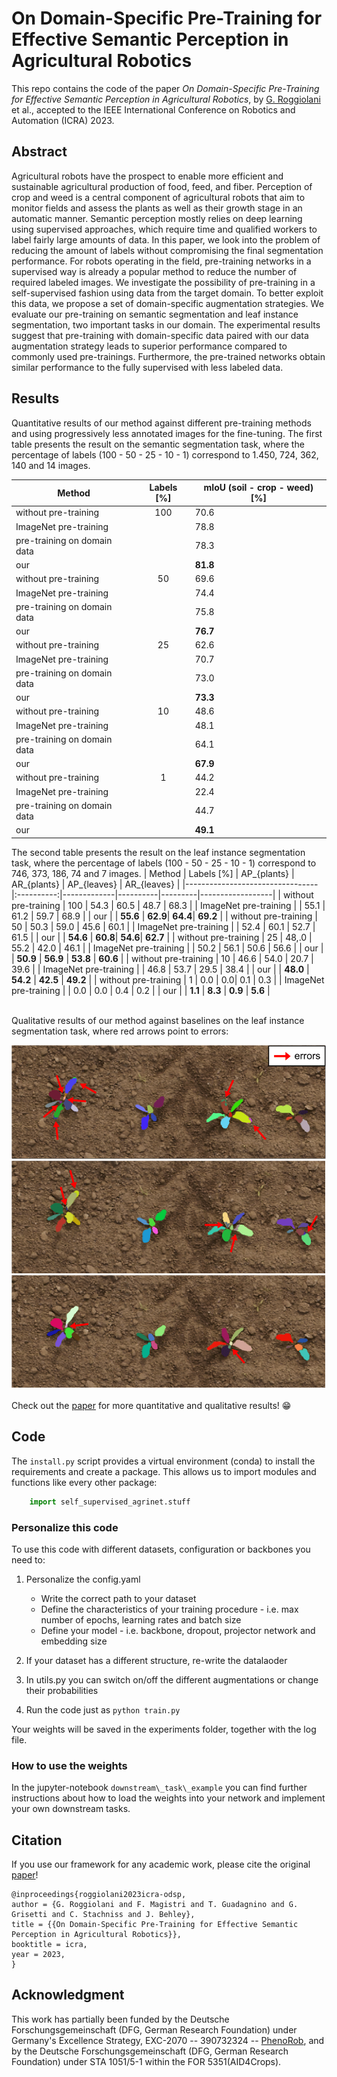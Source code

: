 # On Domain-Specific Pre-Training for Effective Semantic Perception in Agricultural Robotics

This repo contains the code of the paper *On Domain-Specific Pre-Training for Effective Semantic Perception in Agricultural Robotics*, by [G. Roggiolani](https://github.com/theroggio) et al., accepted to the IEEE International Conference on Robotics and Automation (ICRA) 2023.

## Abstract 

Agricultural robots have the prospect to enable more efficient and sustainable agricultural production of food, feed, and fiber. Perception of crop and weed is a central component of agricultural robots that aim to monitor fields and assess the plants as well as their growth stage in an automatic manner. Semantic perception mostly relies on deep learning using supervised approaches, which require time and qualified workers to label fairly large amounts of data. In this paper, we look into the problem of reducing the amount of labels without compromising the final segmentation performance. For robots operating in the field, pre-training networks in a supervised way is already a popular method to reduce the number of required labeled images. We investigate the possibility of pre-training in a self-supervised fashion using data from the target domain. To better exploit this data, we propose a set of domain-specific augmentation strategies. We evaluate our pre-training on semantic segmentation and leaf instance segmentation, two important tasks in our domain. The experimental results suggest that pre-training with domain-specific data paired with our data augmentation strategy leads to superior performance compared to commonly used pre-trainings. Furthermore, the pre-trained networks obtain similar performance to the fully supervised with less labeled data.

## Results
Quantitative results of our method against different pre-training methods and using progressively less annotated images for the fine-tuning. The first table presents the result on the semantic segmentation task, where the percentage of labels (100 - 50 - 25 - 10 - 1) correspond to 1.450, 724, 362, 140 and 14 images.  

| Method                          | Labels [%] | mIoU (soil - crop - weed) [%] |
|---------------------------------|:----------:|-------------------------------|
| without pre-training            | 100        | 70.6                        |
| ImageNet pre-training           |            | 78.8                   |
| pre-training on domain data     |            | 78.3                   |
| our                             |            | **81.8**                   |
| without pre-training            | 50        | 69.6                        |
| ImageNet pre-training           |            | 74.4                   |
| pre-training on domain data     |            | 75.8                   |
| our                             |            | **76.7**                   |
| without pre-training            | 25        | 62.6                        |
| ImageNet pre-training           |            | 70.7                   |
| pre-training on domain data     |            | 73.0                   |
| our                             |            | **73.3**                   |
| without pre-training            | 10        | 48.6                        |
| ImageNet pre-training           |            | 48.1                   |
| pre-training on domain data     |            | 64.1                   |
| our                             |            | **67.9**                   |
| without pre-training            | 1        | 44.2                        |
| ImageNet pre-training           |            | 22.4                   |
| pre-training on domain data     |            | 44.7                   |
| our                             |            | **49.1**                   |

The second table presents the result on the leaf instance segmentation task, where the percentage of labels (100 - 50 - 25 - 10 - 1) correspond to 746, 373, 186, 74 and 7 images. 
| Method                          | Labels [%] | AP\_{plants} | AR\_{plants} | AP\_{leaves} | AR\_{leaves} | 
|---------------------------------|:----------:|-------------|----------|---------|------------------|
| without pre-training            | 100        | 54.3 | 60.5 | 48.7 | 68.3           |
| ImageNet pre-training           |            | 55.1 | 61.2 | 59.7 | 68.9                   |
| our                             |            | **55.6** | **62.9**| **64.4**| **69.2**   |
| without pre-training            | 50        | 50.3 | 59.0 | 45.6 | 60.1                        |
| ImageNet pre-training           |            | 52.4 | 60.1 | 52.7 | 61.5 |
| our                             |            | **54.6** | **60.8**| **54.6**| **62.7**                   |
| without pre-training            | 25        | 48,.0 | 55.2 | 42.0 | 46.1                        |
| ImageNet pre-training           |            | 50.2 | 56.1 | 50.6 | 56.6                   |
| our                             |            | **50.9** | **56.9** | **53.8** | **60.6**                   |
| without pre-training            | 10        | 46.6 | 54.0 | 20.7 | 39.6                        |
| ImageNet pre-training           |            | 46.8 | 53.7 | 29.5 | 38.4                   |
| our                             |            | **48.0** | **54.2** | **42.5** | **49.2**                   |
| without pre-training            | 1        | 0.0 | 0.0| 0.1 | 0.3                        |
| ImageNet pre-training           |            | 0.0 | 0.0 | 0.4 | 0.2                   |
| our                             |            | **1.1** | **8.3** | **0.9** | **5.6**                  |


<br/>
Qualitative results of our method against baselines on the leaf instance segmentation task, where red arrows point to errors:

![results](pics/result.png)

Check out the [paper]() for more quantitative and qualitative results! :grin:


## Code
The `install.py` script provides a virtual environment (conda) to install the requirements and create a package. This allows us to import modules and functions like every other package:

``` py
    import self_supervised_agrinet.stuff
```

### Personalize this code
To use this code with different datasets, configuration or backbones you need to:

1. Personalize the config.yaml
    * Write the correct path to your dataset
    * Define the characteristics of your training procedure - i.e. max number of epochs, learning rates and batch size
    * Define your model - i.e. backbone, dropout, projector network and embedding size

2. If your dataset has a different structure, re-write the datalaoder

3. In utils.py you can switch on/off the different augmentations or change their probabilities

4. Run the code just as ```python train.py```

Your weights will be saved in the experiments folder, together with the log file.

### How to use the weights
In the jupyter-notebook `downstream\_task\_example` you can find further instructions about how to load the weights into your network and implement your own downstream tasks.

## Citation
If you use our framework for any academic work, please cite the original [paper]()!

```
@inproceedings{roggiolani2023icra-odsp,
author = {G. Roggiolani and F. Magistri and T. Guadagnino and G. Grisetti and C. Stachniss and J. Behley},
title = {{On Domain-Specific Pre-Training for Effective Semantic Perception in Agricultural Robotics}},
booktitle = icra,
year = 2023,
}
```

## Acknowledgment
This work has partially been funded by the Deutsche Forschungsgemeinschaft (DFG, German Research Foundation) under Germany's Excellence Strategy, EXC-2070 -- 390732324 -- [PhenoRob](https://www.phenorob.de/), and by the Deutsche Forschungsgemeinschaft (DFG, German Research Foundation) under STA 1051/5-1 within the FOR 5351(AID4Crops).
